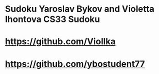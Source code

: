 # Sudoku Yaroslav Bykov and Violetta Ihontova CS33 Sudoku
# https://github.com/Viollka
# https://github.com/ybostudent77
